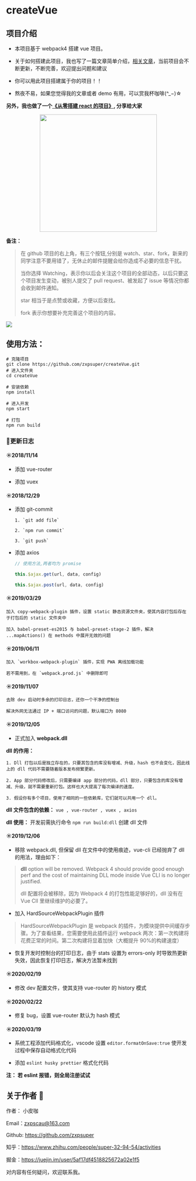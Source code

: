 # createVue

## 项目介绍

-   本项目基于 webpack4 搭建 vue 项目。

-   关于如何搭建此项目，我也写了一篇文章简单介绍，[相关文章](https://blog.csdn.net/weixin_38788347/article/details/80882432)，当前项目会不断更新，不断完善，欢迎提出问题和建议

-   你可以用此项目搭建属于你的项目！！

-   熬夜不易，如果您觉得我的文章或者 demo 有用，可以赏我杯咖啡(^\_−)☆

**另外，我也做了一个[《从零搭建 react 的项目》](https://github.com/zxpsuper/createReact), 分享给大家**

<div>
  <img src="https://github.com/zxpsuper/Demo/blob/master/images/wechat.png" style="width: 320px; margin: 0 auto; display: block">
</div>

**备注：**

> 在 github 项目的右上角，有三个按钮,分别是 watch、star、fork，新来的同学注意不要用错了，无休止的邮件提醒会给你造成不必要的信息干扰。
>
> 当你选择 Watching，表示你以后会关注这个项目的全部动态，以后只要这个项目发生变动，被别人提交了 pull request、被发起了 issue 等情况你都会收到邮件通知。
>
> star 相当于是点赞或收藏，方便以后查找。
>
> fork 表示你想要补充完善这个项目的内容。

![](https://github.com/zxpsuper/Demo/blob/master/images/fork_and_star.jpg)

## 使用方法：

```
# 克隆项目
git clone https://github.com/zxpsuper/createVue.git
# 进入文件夹
cd createVue

# 安装依赖
npm install

# 进入开发
npm start

# 打包
npm run build
```

### :book:更新日志

#### :sunny:2018/11/14

-   添加 vue-router

-   添加 vuex

#### :sunny:2018/12/29

-   添加 git-commit

    ```
    1. `git add file`

    2. `npm run commit`

    3. `git push`
    ```

-   添加 axios

    ```js
    // 使用方法,两者均为 promise

    this.$ajax.get(url, data, config)

    this.$ajax.post(url, data, config)
    ```

#### :sunny:2019/03/29

    加入 copy-webpack-plugin 插件，设置 static 静态资源文件夹，使其内容打包后存在于打包后的 static 文件夹中

    加入 babel-preset-es2015 与 babel-preset-stage-2 插件，解决 ...mapActions() 在 methods 中展开无效的问题

#### :sunny:2019/06/11

    加入 `workbox-webpack-plugin` 插件，实现 PWA 离线加载功能

    若不需用到，在 `webpack.prod.js` 中删除即可

#### :sunny:2019/11/07

    去除 dev 启动时多余的打印日志，还你一个干净的控制台

    解决外网无法通过 IP + 端口访问的问题，默认端口为 8080

#### :sunny:2019/12/05

-   正式加入 **webpack.dll**

**dll 的作用：**

    1. Dll 打包以后是独立存在的，只要其包含的库没有增减、升级，hash 也不会变化，因此线上的 dll 代码不需要随着版本发布频繁更新。

    2. App 部分代码修改后，只需要编译 app 部分的代码，dll 部分，只要包含的库没有增减、升级，就不需要重新打包。这样也大大提高了每次编译的速度。

    3. 假设你有多个项目，使用了相同的一些依赖库，它们就可以共用一个 dll。

**dll 文件包含的依赖：** `vue , vue-router , vuex , axios`

**dll 使用：** 开发前需执行命令 `npm run build:dll` 创建 dll 文件

#### :sunny:2019/12/06

-   移除 webpack.dll, 但保留 dll 在文件中的使用痕迹，vue-cli 已经抛弃了 dll 的用法，理由如下：

> **dll** option will be removed. Webpack 4 should provide good enough perf and the cost of maintaining DLL mode inside Vue CLI is no longer justified.
>
> dll 配置将会被移除，因为 Webpack 4 的打包性能足够好的，dll 没有在 Vue ClI 里继续维护的必要了。

-   加入 HardSourceWebpackPlugin 插件

> HardSourceWebpackPlugin 是 webpack 的插件，为模块提供中间缓存步骤。为了查看结果，您需要使用此插件运行 webpack 两次：第一次构建将花费正常的时间。第二次构建将显着加快（大概提升 90%的构建速度）

-   恢复开发时控制台的打印日志，由于 stats 设置为 errors-only 时导致热更新失效，因此恢复打印日志，解决方法暂未找到

#### :sunny:2020/02/19

-   修改 dev 配置文件，使其支持 vue-router 的 history 模式

#### :sunny:2020/02/22

-   修复 bug，设置 vue-router 默认为 hash 模式

#### :sunny:2020/03/19

-   系统工程添加代码格式化，vscode 设置 `editor.formatOnSave:true` 使开发过程中保存自动格式化代码

-   添加 `eslint husky prettier` 格式化代码

**注： 若 eslint 报错，则全局注册试试**

## 关于作者 :boy:

作者： 小皮咖

Email：zxpscau@163.com

Github: https://github.com/zxpsuper

知乎：https://www.zhihu.com/people/super-32-94-54/activities

掘金：https://juejin.im/user/5af17df4518825672a02e1f5

对内容有任何疑问，欢迎联系我。
